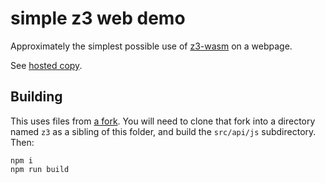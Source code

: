 # simple z3 web demo

Approximately the simplest possible use of [z3-wasm](https://www.npmjs.com/package/z3-solver) on a webpage.

See [hosted copy](https://bakkot.github.io/simple-z3-demo).


## Building

This uses files from [a fork](https://github.com/Z3Prover/z3/pull/5996). You will need to clone that fork into a directory named `z3` as a sibling of this folder, and build the `src/api/js` subdirectory. Then:

```
npm i
npm run build
```
